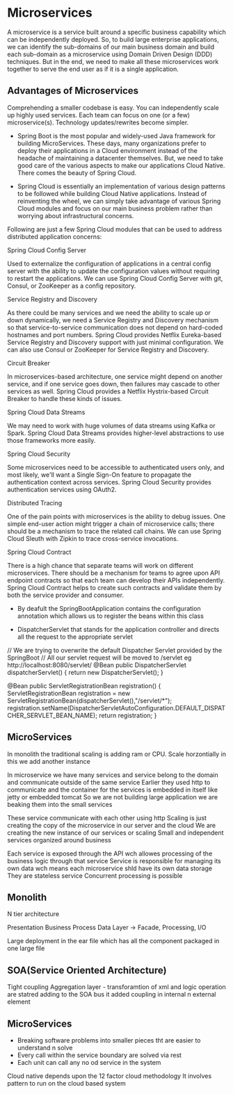 # Microservices

A microservice is a service built around a specific business capability which can be independently deployed. So, to build large enterprise applications, we can identify the sub-domains of our main business domain and build each sub-domain as a microservice using Domain Driven Design (DDD) techniques. But in the end, we need to make all these microservices work together to serve the end user as if it is a single application.

Advantages of Microservices
----------------------------
Comprehending a smaller codebase is easy.
You can independently scale up highly used services.
Each team can focus on one (or a few) microservice(s).
Technology updates/rewrites become simpler.

* Spring Boot is the most popular and widely-used Java framework for building MicroServices. These days, many organizations prefer to deploy their applications in a Cloud environment instead of the headache of maintaining a datacenter themselves. But, we need to take good care of the various aspects to make our applications Cloud Native. There comes the beauty of Spring Cloud.

* Spring Cloud is essentially an implementation of various design patterns to be followed while building Cloud Native applications. Instead of reinventing the wheel, we can simply take advantage of various Spring Cloud modules and focus on our main business problem rather than worrying about infrastructural concerns.

Following are just a few Spring Cloud modules that can be used to address distributed application concerns:

Spring Cloud Config Server

Used to externalize the configuration of applications in a central config server with the ability to update the configuration values without requiring to restart the applications. We can use Spring Cloud Config Server with git, Consul, or ZooKeeper as a config repository.

Service Registry and Discovery

As there could be many services and we need the ability to scale up or down dynamically, we need a Service Registry and Discovery mechanism so that service-to-service communication does not depend on hard-coded hostnames and port numbers. Spring Cloud provides Netflix Eureka-based Service Registry and Discovery support with just minimal configuration. We can also use Consul or ZooKeeper for Service Registry and Discovery.

Circuit Breaker

In microservices-based architecture, one service might depend on another service, and if one service goes down, then failures may cascade to other services as well. Spring Cloud provides a Netflix Hystrix-based Circuit Breaker to handle these kinds of issues.

Spring Cloud Data Streams

We may need to work with huge volumes of data streams using Kafka or Spark. Spring Cloud Data Streams provides higher-level abstractions to use those frameworks more easily.

Spring Cloud Security

Some microservices need to be accessible to authenticated users only, and most likely, we'll want a Single Sign-On feature to propagate the authentication context across services. Spring Cloud Security provides authentication services using OAuth2.

Distributed Tracing

One of the pain points with microservices is the ability to debug issues. One simple end-user action might trigger a chain of microservice calls; there should be a mechanism to trace the related call chains. We can use Spring Cloud Sleuth with Zipkin to trace cross-service invocations.

Spring Cloud Contract

There is a high chance that separate teams will work on different microservices. There should be a mechanism for teams to agree upon API endpoint contracts so that each team can develop their APIs independently. Spring Cloud Contract helps to create such contracts and validate them by both the service provider and consumer.

* By deafult the SpringBootApplication contains the configuration annotation which allows us to register the beans within this class

* DispatcherServlet that stands for the application controller and directs all the request to the appropriate servlet

// We are trying to overwrite the default Dispatcher Servlet provided by the SpringBoot 
// All our servlet request will be moved to /servlet eg http://localhost:8080/servlet/
@Bean
public DispatcherServlet dispatcherServlet() {
	return new DispatcherServlet();
}

@Bean
public ServletRegistrationBean registration() {
	ServletRegistrationBean registration = new ServletRegistrationBean(dispatcherServlet(),"/servlet/*");
	registration.setName(DispatcherServletAutoConfiguration.DEFAULT_DISPATCHER_SERVLET_BEAN_NAME);
	return registration;
}

MicroServices
--------------

In monolith the traditional scaling is adding ram or CPU.
Scale horzontially in this we add another instance

In microservice we  have many services and service belong to the domain and communicate outside of the same service
Earlier they used http to communicate and the container for the services is embedded in itself like jetty or embedded tomcat
So we are not building large application we are beaking them into the small services

These service communicate with each other using http
Scaling is just creating the copy of the microservice in our server and the cloud
We are creating the new instance of our services or scaling
Small and independent services organized around business 

Each service is exposed through the API wch allowes processing of the business logic through that service
Service is responsible for managing its own data wch means each microservice shld have its own data storage
They are stateless service
Concurrent processing is possible

Monolith
---------

N tier architecture

Presentation
Business Process
Data Layer -> Facade, Processing, I/O

Large deployment in the ear file which has all the component packaged in one large file

SOA(Service Oriented Architecture)
-----------------------------------
Tight coupling
Aggregation layer - transforamtion of xml and logic operation are statred adding to the SOA bus it added coupling in internal n external element

MicroServices
--------------
* Breaking software problems into smaller pieces tht are easier to understand n solve
* Every call within the service boundary are solved via rest
* Each unit can call any no od service in the system


Cloud native  depends upon the 12 factor cloud methodology
It involves pattern to run on the cloud based system
